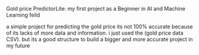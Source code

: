 Gold price PredictorLite: my first project as a Beginner in AI and Machine Learning feild 


a simple project for predicting  the gold price its not 100% accurate because of its lacks of more  data and information. i just used the (gold price data CSV).
but its a good structure to build a bigger and more accurate project in my future 


